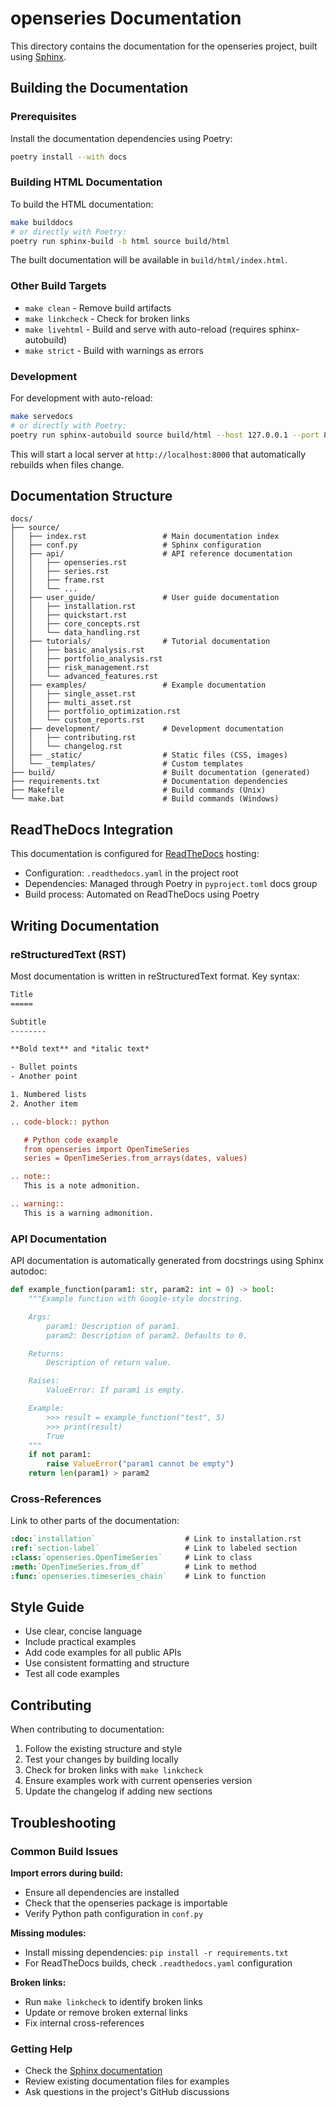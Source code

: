 # openseries Documentation

This directory contains the documentation for the openseries project, built using [Sphinx](https://www.sphinx-doc.org/).

## Building the Documentation

### Prerequisites

Install the documentation dependencies using Poetry:

```bash
poetry install --with docs
```

### Building HTML Documentation

To build the HTML documentation:

```bash
make builddocs
# or directly with Poetry:
poetry run sphinx-build -b html source build/html
```

The built documentation will be available in `build/html/index.html`.

### Other Build Targets

- `make clean` - Remove build artifacts
- `make linkcheck` - Check for broken links
- `make livehtml` - Build and serve with auto-reload (requires sphinx-autobuild)
- `make strict` - Build with warnings as errors

### Development

For development with auto-reload:

```bash
make servedocs
# or directly with Poetry:
poetry run sphinx-autobuild source build/html --host 127.0.0.1 --port 8000
```

This will start a local server at `http://localhost:8000` that automatically rebuilds when files change.

## Documentation Structure

```
docs/
├── source/
│   ├── index.rst                 # Main documentation index
│   ├── conf.py                   # Sphinx configuration
│   ├── api/                      # API reference documentation
│   │   ├── openseries.rst
│   │   ├── series.rst
│   │   ├── frame.rst
│   │   └── ...
│   ├── user_guide/               # User guide documentation
│   │   ├── installation.rst
│   │   ├── quickstart.rst
│   │   ├── core_concepts.rst
│   │   └── data_handling.rst
│   ├── tutorials/                # Tutorial documentation
│   │   ├── basic_analysis.rst
│   │   ├── portfolio_analysis.rst
│   │   ├── risk_management.rst
│   │   └── advanced_features.rst
│   ├── examples/                 # Example documentation
│   │   ├── single_asset.rst
│   │   ├── multi_asset.rst
│   │   ├── portfolio_optimization.rst
│   │   └── custom_reports.rst
│   ├── development/              # Development documentation
│   │   ├── contributing.rst
│   │   └── changelog.rst
│   ├── _static/                  # Static files (CSS, images)
│   └── _templates/               # Custom templates
├── build/                        # Built documentation (generated)
├── requirements.txt              # Documentation dependencies
├── Makefile                      # Build commands (Unix)
└── make.bat                      # Build commands (Windows)
```

## ReadTheDocs Integration

This documentation is configured for [ReadTheDocs](https://readthedocs.org/) hosting:

- Configuration: `.readthedocs.yaml` in the project root
- Dependencies: Managed through Poetry in `pyproject.toml` docs group
- Build process: Automated on ReadTheDocs using Poetry

## Writing Documentation

### reStructuredText (RST)

Most documentation is written in reStructuredText format. Key syntax:

```rst
Title
=====

Subtitle
--------

**Bold text** and *italic text*

- Bullet points
- Another point

1. Numbered lists
2. Another item

.. code-block:: python

   # Python code example
   from openseries import OpenTimeSeries
   series = OpenTimeSeries.from_arrays(dates, values)

.. note::
   This is a note admonition.

.. warning::
   This is a warning admonition.
```

### API Documentation

API documentation is automatically generated from docstrings using Sphinx autodoc:

```python
def example_function(param1: str, param2: int = 0) -> bool:
    """Example function with Google-style docstring.

    Args:
        param1: Description of param1.
        param2: Description of param2. Defaults to 0.

    Returns:
        Description of return value.

    Raises:
        ValueError: If param1 is empty.

    Example:
        >>> result = example_function("test", 5)
        >>> print(result)
        True
    """
    if not param1:
        raise ValueError("param1 cannot be empty")
    return len(param1) > param2
```

### Cross-References

Link to other parts of the documentation:

```rst
:doc:`installation`                    # Link to installation.rst
:ref:`section-label`                   # Link to labeled section
:class:`openseries.OpenTimeSeries`     # Link to class
:meth:`OpenTimeSeries.from_df`         # Link to method
:func:`openseries.timeseries_chain`    # Link to function
```

## Style Guide

- Use clear, concise language
- Include practical examples
- Add code examples for all public APIs
- Use consistent formatting and structure
- Test all code examples

## Contributing

When contributing to documentation:

1. Follow the existing structure and style
2. Test your changes by building locally
3. Check for broken links with `make linkcheck`
4. Ensure examples work with current openseries version
5. Update the changelog if adding new sections

## Troubleshooting

### Common Build Issues

**Import errors during build:**

- Ensure all dependencies are installed
- Check that the openseries package is importable
- Verify Python path configuration in `conf.py`

**Missing modules:**

- Install missing dependencies: `pip install -r requirements.txt`
- For ReadTheDocs builds, check `.readthedocs.yaml` configuration

**Broken links:**

- Run `make linkcheck` to identify broken links
- Update or remove broken external links
- Fix internal cross-references

### Getting Help

- Check the [Sphinx documentation](https://www.sphinx-doc.org/)
- Review existing documentation files for examples
- Ask questions in the project's GitHub discussions
